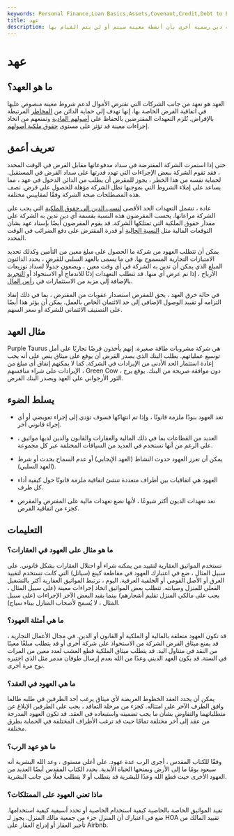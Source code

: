 ```yaml
---
keywords: Personal Finance,Loan Basics,Assets,Covenant,Credit,Debt to Equity Ratio,Divestiture,Equity,Loans
title: عهد
description: العهد هو التزام في سند أو اتفاقية دين رسمية أخرى بأن أنشطة معينة سيتم أو لن يتم القيام بها.
---
```


# عهد
## ما هو العهد؟

العهد هو تعهد من جانب الشركات التي تقترض الأموال لدعم شروط معينة منصوص عليها في اتفاقية القرض الخاصة بها. إنها تهدف إلى حماية الدائن من [المخاطر](/risk) المرتبطة بالإقراض. تُلزم التعهدات المقترضين بالحفاظ على [أصولهم المادية](/assets) وتمنعهم من اتخاذ إجراءات معينة قد تؤثر على مستوى [حقوق ملكية أصولهم](/equity).

## تعريف أعمق

حتى إذا استمرت الشركة المقترضة في سداد مدفوعاتها مقابل القرض في الوقت المحدد ، فقد تقوم الشركة ببعض الإجراءات التي تهدد قدرتها على سداد القرض في المستقبل. لحماية نفسه من هذا الخطر ، يجوز للمقرض أن يطلب من الدائن الدخول في عهد ، مما يساعد على إملاء الشروط التي بموجبها تظل الشركة مؤهلة للحصول على قرض. تصف هذه المصطلحات صحة الشركة وفقًا لمقاييس مختلفة.

عادة ، تشمل التعهدات الحد الأقصى [لنسب الدين إلى حقوق الملكية](/debtequityratio) التي يجب على الشركة مراعاتها. يحسب المقرضون هذه النسبة بقسمة أي دين تدين به الشركة على مقدار حقوق الملكية التي تمتلكها الشركة. قد يقوم المقرضون أيضًا بإسناد عهد بشأن التوقعات المالية مثل [النسبة الحالية](/currentratio) أو قدرة المقترض على دفع الضرائب في الوقت المحدد.

يمكن أن تتطلب العهود من شركة ما الحصول على مبلغ معين من التأمين وكذلك تحديد الامتيازات التجارية المسموح بها. في ما يسمى بالعهد السلبي للقرض ، يحدد الدائنون المبلغ الذي يمكن أن تدين به الشركة في أي وقت معين ، ويضعون جدولًا لسداد توزيعات الأرباح ، إذا تم عرض أي منها. قد تتطلب التعهدات إذنًا للاندماج أو الاستحواذ أو [التجريد](/divestiture) بالإضافة إلى مزيد من الاستثمارات في [رأس المال](/capital).

في حالة خرق العهد ، يحق للمقرض استصدار عقوبات من المقترض ، بما في ذلك إنفاذ التزامه أو تقييد الوصول الإضافي إلى حد الائتمان الخاص بالعمل. يمكن أن يؤثر هذا أيضًا على التصنيف الائتماني للشركة أو سعر السهم.

## مثال العهد

Purple Taurus هي شركة مشروبات طاقة صغيرة. إنهم يأخذون قرضًا تجاريًا على أمل توسيع عملياتهم. يطلب البنك الذي يصدر القرض أن يوقع على ميثاق ينص على أنه يجب إعادة استثمار الحد الأدنى من الإيرادات في الشركة. كما لا يمكنهم إنفاق أي مبلغ من الإيرادات على شراء منافسهم ، Green Cow ، دون موافقة صريحة من البنك. يوقع برج الثور الأرجواني على العهد ويصدر البنك القرض.



## يسلط الضوء

- تعد العهود بنودًا ملزمة قانونًا ، وإذا تم انتهاكها فسوف تؤدي إلى إجراء تعويضي أو أي إجراء قانوني آخر.

- العديد من القطاعات بما في ذلك المالية والعقارات والقانون والدين لديها مواثيق ، على الرغم من أنها تستخدم في العديد من السياقات المختلفة عبر كل مجموعة.

- يمكن أن تعزز العهود حدوث النشاط (العهد الإيجابي) أو عدم السماح بحدث أو شرط (العهد السلبي).

- العهود هي اتفاقيات بين أطراف متعددة تنشئ اتفاقية ملزمة قانونًا حول كيفية أداء كل طرف.

- تعد تعهدات الديون أكثر شيوعًا ، لأنها تضع تعهدات مالية على المقترض والمقرض كجزء من اتفاقية القرض.

## التعليمات

### ما هو مثال على العهود في العقارات؟

تستخدم المواثيق العقارية لتقييد من يمكنه شراء أو احتلال العقارات بشكل قانوني. على سبيل المثال ، ضع في اعتبارك العهود في مقاطعة كينغ (سياتل) التي كانت تستخدم لتقييد العرق أو الأصل القومي أو الخلفية العرقية. اليوم ، ترتبط المواثيق العقارية أكثر بالتشغيل الفعلي للمنزل وصيانته. تتطلب بعض المواثيق اتخاذ إجراءات معينة (على سبيل المثال ، يجب على مالكي المنزل تقليم أشجارهم) بينما يقيد البعض الآخر الإجراءات (على سبيل المثال ، لا يُسمح لأصحاب المنازل ببناء سياج).

### ما هي أمثلة العهود؟

قد تكون العهود متعلقة بالمالية أو الملكية أو القانون أو الدين. في مجال الأعمال التجارية ، قد يمنع ميثاق القرض الشركة من الاستحواذ على شركة أخرى أو قد يتطلب مبلغًا معينًا من النقد في متناول اليد. قد يتطلب ميثاق الملكية قطع العشب لعدد معين من المرات في السنة. قد يكون العهد الديني وعدًا من الله بعدم إرسال طوفان مدمر مثل الذي اختبره نوح مرة أخرى.

### ما هي العهود في العقد؟

يمكن أن يحدد العقد الخطوط العريضة لأي ميثاق يرغب أحد الطرفين في طلبه طالما وافق الطرف الآخر على امتثاله. كجزء من مرحلة التعاقد ، يجب على الطرفين الإبلاغ عن متطلباتهما والتفاوض بشأن ما يجب تضمينه واستبعاده في العقد. قد تكون العهود المدرجة من عقد إلى آخر مختلفة تمامًا حيث قد ترغب الأطراف المختلفة في الحماية بطرق مختلفة.

### ما هو عهد الرب؟

وفقًا للكتاب المقدس ، أجرى الرب عدة عهود. على أعلى مستوى ، وعد الله البشرية أنه سيعود يومًا ما إلى الأرض ويمنحها الحياة الأبدية. يحدد الكتاب المقدس أيضًا العديد من العهود الأخرى حيث قطع الله وعدًا للبشرية قد يتطلب أو لا يتطلب فعلًا من جانب البشرية.

### ماذا تعني العهود على الممتلكات؟

تقيد المواثيق الخاصة بالخاصية كيفية استخدام الخاصية أو تحدد أسبقية كيفية استخدامها. ضع في اعتبارك أن المنزل جزء من جمعية مالك المنزل. يجوز لـ HOA تقييد المالك من تأجير العقار أو إدراج العقار على Airbnb.


